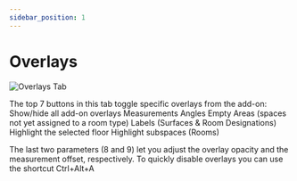 ```yaml
---
sidebar_position: 1
---
```


# Overlays

![Overlays Tab](/assets/images/overlay_tab.png)

The top 7 buttons in this tab toggle specific overlays from the add-on:
Show/hide all add-on overlays
Measurements
Angles
Empty Areas (spaces not yet assigned to a room type)
Labels (Surfaces & Room Designations)
Highlight the selected floor
Highlight subspaces (Rooms)


The last two parameters (8 and 9) let you adjust the overlay opacity and the measurement offset, respectively.
To quickly disable overlays you can use the shortcut Ctrl+Alt+A